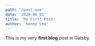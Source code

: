 ```yaml
---
path: '/post-one'
date: '2020-06-01'
title: 'My First Post'
author: 'Kenny Lee'
---
```


This is my very **first blog** post in Gatsby.
